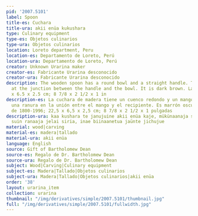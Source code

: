 ```yaml
---
pid: '2007.5101'
label: Spoon
title-es: Cuchara
title-ura: akii enüa kukushara
type: Culinary equipment
type-es: Objetos culinarios
type-ura: Objetos culinarios
location: Loreto department, Peru
location-es: Departamento de Loreto, Perú
location-ura: Departamento de Loreto, Perú
creator: Unknown Urarina maker
creator-es: Fabricante Urarina desconocido
creator-ura: Fabricante Urarina desconocido
description: The wooden spoon has a round bowl and a straight handle. There is a groove
  at the junction between the handle and the bowl. It is dark brown. Late 1800s-1996.&nbsp;22.5
  x 6.5 x 2.5 cm; 8 7/8 x 2 1/2 x 1 in
description-es: La cuchara de madera tiene un cuenco redondo y un mango recto. Hay
  una ranura en la unión entre el mango y el recipiente. Es marrón oscuro. Finales
  de 1800-1996; 22,5 x 6,5 x 2,5 cm; 8 7/8 x 2 1/2 x 1 pulgadas
description-ura: kaa kushara te janujuine akii enüa kaje, mükünaanaja siria, reraeku
  suin ranaaja jelai siria, inae biinaanetua jaünte jichujue
material: wood|carving
material-es: madera|tallado
material-ura: akii enüa
language: English
source: Gift of Bartholomew Dean
source-es: Regalo de Dr. Bartholomew Dean
source-ura: Regalo de Dr. Bartholomew Dean
subject: Wood|Carving|Culinary equipment
subject-es: Madera|Tallado|Objetos culinarios
subject-ura: Madera|Tallado|Objetos culinarios|akii enüa
order: '38'
layout: urarina_item
collection: urarina
thumbnail: "/img/derivatives/simple/2007.5101/thumbnail.jpg"
full: "/img/derivatives/simple/2007.5101/fullwidth.jpg"
---
```

